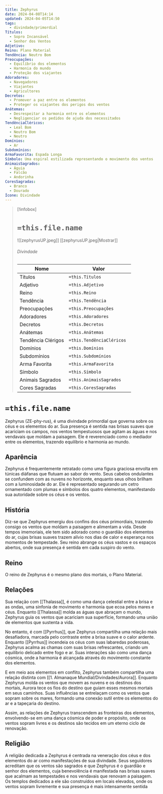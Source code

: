 ```yaml
---
title: Zephyrus
date: 2024-04-08T14:14
updated: 2024-04-05T14:50
tags:
  - divindade/primordial
Títulos:
  - Sopro Incansável
  - Senhor dos Ventos
Adjetivo: 
Reino: Plano Material
Tendência: Neutro Bom
Preocupações:
  - Equilíbrio dos elementos
  - Harmonia do mundo
  - Proteção dos viajantes
Adoradores:
  - Navegadores
  - Viajantes
  - Agricultores
Decretos:
  - Promover a paz entre os elementos
  - Proteger os viajantes dos perigos dos ventos
Anátemas:
  - Desrespeitar a harmonia entre os elementos
  - Negligenciar os pedidos de ajuda dos necessitados
TendênciaCléricos:
  - Leal Bom
  - Neutro Bom
  - Neutro
Domínios:
  - Ar
Subdomínios: 
ArmaFavorita: Espada Longa
Símbolo: Uma espiral estilizada representando o movimento dos ventos
AnimaisSagrados:
  - Águia
  - Falcão
  - Andorinha
CoresSagradas:
  - Branco
  - Dourado
Ícone: Divindade
---
```


> [!infobox]
> # `=this.file.name`
> ![[zephyrusUP.jpeg]]
> [[zephyrusUP.jpeg|Mostrar]]
> ###### Divindade
> Nome |  Valor |
> ---|---|
> Títulos | `=this.Títulos` |
> Adjetivo | `=this.Adjetivo` |
> Reino | `=this.Reino` |
> Tendência | `=this.Tendência` |
> Preocupações | `=this.Preocupações` |
> Adoradores | `=this.Adoradores` |
> Decretos | `=this.Decretos` |
> Anátemas | `=this.Anátemas` |
> Tendência Clérigos | `=this.TendênciaCléricos ` |
> Domínios | `=this.Domínios` |
> Subdomínios | `=this.Subdomínios` |
> Arma Favorita | `=this.ArmaFavorita` |
> Símbolo | `=this.Símbolo` |
> Animais Sagrados | `=this.AnimaisSagrados` |
> Cores Sagradas | `=this.CoresSagradas` |

# `=this.file.name`

Zephyrus (ZE-phy-rus), é uma divindade primordial que governa sobre os céus e os elementos do ar. Sua presença é sentida nas brisas suaves que acariciam os campos, nos ventos tempestuosos que agitam as águas e nos vendavais que moldam a paisagem. Ele é reverenciado como o mediador entre os elementos, trazendo equilíbrio e harmonia ao mundo.

##  Aparência

Zephyrus é frequentemente retratado como uma figura graciosa envolta em túnicas diáfanas que flutuam ao sabor do vento. Seus cabelos ondulantes se confundem com as nuvens no horizonte, enquanto seus olhos brilham com a luminosidade do ar. Ele é representado segurando um cetro ornamentado com plumas e símbolos dos quatro elementos, manifestando sua autoridade sobre os céus e os ventos.

## História

Diz-se que Zephyrus emergiu dos confins dos céus primordiais, trazendo consigo os ventos que moldam a paisagem e alimentam a vida. Desde tempos imemoriais, ele tem sido adorado como o guardião dos elementos do ar, cujas brisas suaves trazem alívio nos dias de calor e esperança nos momentos de tempestade. Seu reino abrange os céus vastos e os espaços abertos, onde sua presença é sentida em cada suspiro do vento.

## Reino

O reino de Zephyrus é o mesmo plano dos mortais, o Plano Material.

## Relações

Sua relação com [[Thalassa]], é como uma dança celestial entre a brisa e as ondas, uma sinfonia de movimento e harmonia que ecoa pelos mares e céus. Enquanto [[Thalassa]] molda as águas que abraçam o mundo, Zephyrus guia os ventos que acariciam sua superfície, formando uma união de elementos que sustenta a vida.

No entanto, é com [[Pyrrhus]], que Zephyrus compartilha uma relação mais desafiadora, marcada pelo contraste entre a brisa suave e o calor ardente. Enquanto [[Pyrrhus]] incendeia os céus com suas labaredas poderosas, Zephyrus acalma as chamas com suas brisas refrescantes, criando um equilíbrio delicado entre fogo e ar. Suas interações são como uma dança cósmica, onde a harmonia é alcançada através do movimento constante dos elementos.

E em meio aos elementos em conflito, Zephyrus também compartilha uma relação distinta com [[1. Almanaque Mundial/Divindades/Aurora]]. Enquanto Zephyrus molda os ventos que movem as nuvens e os destinos dos mortais, Aurora tece os fios do destino que guiam esses mesmos mortais em seus caminhos. Suas influências se entrelaçam como os ventos que sopram sobre os mares, formando uma conexão sutil entre os elementos do ar e a tapeçaria do destino.

Assim, as relações de Zephyrus transcendem as fronteiras dos elementos, envolvendo-se em uma dança cósmica de poder e propósito, onde os ventos sopram livres e os destinos são tecidos em um eterno ciclo de renovação.

## Religião

A religião dedicada a Zephyrus é centrada na veneração dos céus e dos elementos do ar como manifestações de sua divindade. Seus seguidores acreditam que os ventos são sagrados e que Zephyrus é o guardião e senhor dos elementos, cuja benevolência é manifestada nas brisas suaves que acalmam as tempestades e nos vendavais que renovam a paisagem. Os templos dedicados a ele são construídos em locais elevados, onde os ventos sopram livremente e sua presença é mais intensamente sentida

